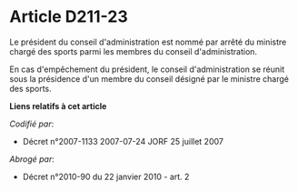 # Article D211-23

Le président du conseil d'administration est nommé par arrêté du ministre chargé des sports parmi les membres du conseil
d'administration.

En cas d'empêchement du président, le conseil d'administration se réunit sous la présidence d'un membre du conseil désigné
par le ministre chargé des sports.

**Liens relatifs à cet article**

_Codifié par_:

  - Décret n°2007-1133 2007-07-24 JORF 25 juillet 2007

_Abrogé par_:

  - Décret n°2010-90 du 22 janvier 2010 - art. 2
